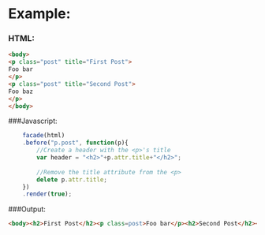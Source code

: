 Example:
=======

### HTML:

```html
<body>
<p class="post" title="First Post">
Foo bar
</p>
<p class="post" title="Second Post">
Foo baz
</p>
</body>
```


###Javascript:

```javascript
    facade(html)
    .before("p.post", function(p){
        //Create a header with the <p>'s title
        var header = "<h2>"+p.attr.title+"</h2>";
        
        //Remove the title attribute from the <p>
        delete p.attr.title;
    })
    .render(true);
```


###Output:

```html
<body><h2>First Post</h2><p class=post>Foo bar</p><h2>Second Post</h2><p class=post>Foo baz</p></body>
```